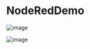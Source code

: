 # NodeRedDemo

![image](https://user-images.githubusercontent.com/59109508/142775807-c4cf7639-4b67-4e2d-8eea-64a611c09b83.png)

![image](https://user-images.githubusercontent.com/59109508/142850931-6ba5129d-b09e-4938-91a4-97c3d3d39eb5.png)

